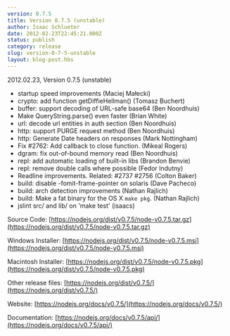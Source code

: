 ```yaml
---
version: 0.7.5
title: Version 0.7.5 (unstable)
author: Isaac Schlueter
date: 2012-02-23T22:45:21.000Z
status: publish
category: release
slug: version-0-7-5-unstable
layout: blog-post.hbs
---
```


2012.02.23, Version 0.7.5 (unstable)

* startup speed improvements (Maciej Małecki)
* crypto: add function getDiffieHellman() (Tomasz Buchert)
* buffer: support decoding of URL-safe base64 (Ben Noordhuis)
* Make QueryString.parse() even faster (Brian White)
* url: decode url entities in auth section (Ben Noordhuis)
* http: support PURGE request method (Ben Noordhuis)
* http: Generate Date headers on responses (Mark Nottingham)
* Fix #2762: Add callback to close function. (Mikeal Rogers)
* dgram: fix out-of-bound memory read (Ben Noordhuis)
* repl: add automatic loading of built-in libs (Brandon Benvie)
* repl: remove double calls where possible (Fedor Indutny)
* Readline improvements. Related: #2737 #2756 (Colton Baker)
* build: disable -fomit-frame-pointer on solaris (Dave Pacheco)
* build: arch detection improvements (Nathan Rajlich)
* build: Make a fat binary for the OS X `make pkg`. (Nathan Rajlich)
* jslint src/ and lib/ on 'make test' (isaacs)

Source Code: [https://nodejs.org/dist/v0.7.5/node-v0.7.5.tar.gz](https://nodejs.org/dist/v0.7.5/node-v0.7.5.tar.gz)

Windows Installer: [https://nodejs.org/dist/v0.7.5/node-v0.7.5.msi](https://nodejs.org/dist/v0.7.5/node-v0.7.5.msi)

Macintosh Installer: [https://nodejs.org/dist/v0.7.5/node-v0.7.5.pkg](https://nodejs.org/dist/v0.7.5/node-v0.7.5.pkg)

Other release files: [https://nodejs.org/dist/v0.7.5/](https://nodejs.org/dist/v0.7.5/)

Website: [https://nodejs.org/docs/v0.7.5/](https://nodejs.org/docs/v0.7.5/)

Documentation: [https://nodejs.org/docs/v0.7.5/api/](https://nodejs.org/docs/v0.7.5/api/)
